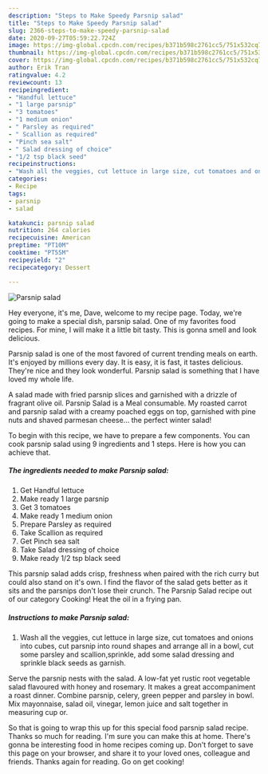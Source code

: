 ```yaml
---
description: "Steps to Make Speedy Parsnip salad"
title: "Steps to Make Speedy Parsnip salad"
slug: 2366-steps-to-make-speedy-parsnip-salad
date: 2020-09-27T05:59:22.724Z
image: https://img-global.cpcdn.com/recipes/b371b598c2761cc5/751x532cq70/parsnip-salad-recipe-main-photo.jpg
thumbnail: https://img-global.cpcdn.com/recipes/b371b598c2761cc5/751x532cq70/parsnip-salad-recipe-main-photo.jpg
cover: https://img-global.cpcdn.com/recipes/b371b598c2761cc5/751x532cq70/parsnip-salad-recipe-main-photo.jpg
author: Erik Tran
ratingvalue: 4.2
reviewcount: 13
recipeingredient:
- "Handful lettuce"
- "1 large parsnip"
- "3 tomatoes"
- "1 medium onion"
- " Parsley as required"
- " Scallion as required"
- "Pinch sea salt"
- " Salad dressing of choice"
- "1/2 tsp black seed"
recipeinstructions:
- "Wash all the veggies, cut lettuce in large size, cut tomatoes and onions into cubes, cut parsnip into round shapes and arrange all in a bowl, cut some parsley and scallion,sprinkle, add some salad dressing and sprinkle black seeds as garnish."
categories:
- Recipe
tags:
- parsnip
- salad

katakunci: parsnip salad 
nutrition: 264 calories
recipecuisine: American
preptime: "PT10M"
cooktime: "PT55M"
recipeyield: "2"
recipecategory: Dessert

---
```



![Parsnip salad](https://img-global.cpcdn.com/recipes/b371b598c2761cc5/751x532cq70/parsnip-salad-recipe-main-photo.jpg)

Hey everyone, it's me, Dave, welcome to my recipe page. Today, we're going to make a special dish, parsnip salad. One of my favorites food recipes. For mine, I will make it a little bit tasty. This is gonna smell and look delicious.

Parsnip salad is one of the most favored of current trending meals on earth. It's enjoyed by millions every day. It is easy, it is fast, it tastes delicious. They're nice and they look wonderful. Parsnip salad is something that I have loved my whole life.

A salad made with fried parsnip slices and garnished with a drizzle of fragrant olive oil. Parsnip Salad is a Meal consumable. My roasted carrot and parsnip salad with a creamy poached eggs on top, garnished with pine nuts and shaved parmesan cheese… the perfect winter salad!


To begin with this recipe, we have to prepare a few components. You can cook parsnip salad using 9 ingredients and 1 steps. Here is how you can achieve that.

<!--inarticleads1-->

##### The ingredients needed to make Parsnip salad:

1. Get Handful lettuce
1. Make ready 1 large parsnip
1. Get 3 tomatoes
1. Make ready 1 medium onion
1. Prepare  Parsley as required
1. Take  Scallion as required
1. Get Pinch sea salt
1. Take  Salad dressing of choice
1. Make ready 1/2 tsp black seed


This parsnip salad adds crisp, freshness when paired with the rich curry but could also stand on it&#39;s own. I find the flavor of the salad gets better as it sits and the parsnips don&#39;t lose their crunch. The Parsnip Salad recipe out of our category Cooking! Heat the oil in a frying pan. 

<!--inarticleads2-->

##### Instructions to make Parsnip salad:

1. Wash all the veggies, cut lettuce in large size, cut tomatoes and onions into cubes, cut parsnip into round shapes and arrange all in a bowl, cut some parsley and scallion,sprinkle, add some salad dressing and sprinkle black seeds as garnish.


Serve the parsnip nests with the salad. A low-fat yet rustic root vegetable salad flavoured with honey and rosemary. It makes a great accompaniment a roast dinner. Combine parsnip, celery, green pepper and parsley in bowl. Mix mayonnaise, salad oil, vinegar, lemon juice and salt together in measuring cup or. 

So that is going to wrap this up for this special food parsnip salad recipe. Thanks so much for reading. I'm sure you can make this at home. There's gonna be interesting food in home recipes coming up. Don't forget to save this page on your browser, and share it to your loved ones, colleague and friends. Thanks again for reading. Go on get cooking!
